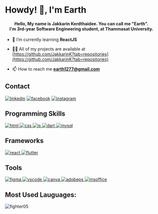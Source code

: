<h1> Howdy! 👋, I'm Earth </h1>
<h4 align="center">Hello, My name is Jakkarin Kerdthaidee. You can call me "Earth". 
  <br>I'm 3rd-year Software Engineering student, at Thammasat University.</h4>

- 🌱 I’m currently learning **ReactJS**

- 👨‍💻 All of my projects are available at <br> [https://github.com/JakkarinK?tab=repositories](https://github.com/JakkarinK?tab=repositories)

- 📫 How to reach me **earth1277@gmail.com**

<h2 align="left">Contact</h2>
<p align="left">
<a href="https://www.linkedin.com/in/jakkarink/" target="blank"><img align="center" src="https://img.shields.io/badge/linkedin-%230077B5.svg?style=for-the-badge&logo=linkedin&logoColor=white" alt="linkedin" /></a>
<a href="https://www.facebook.com/Earth.jakkarink/" target="blank"><img align="center" src="https://img.shields.io/badge/Facebook-%231877F2.svg?style=for-the-badge&logo=Facebook&logoColor=white" alt="facebook"/></a>
<a href="https://www.instagram.com/w_earth.k/" target="blank"><img align="center" src="https://img.shields.io/badge/Instagram-%23E4405F.svg?style=for-the-badge&logo=Instagram&logoColor=white" alt="instagram"/></a>
  </p>

<h2 align="left">Programming Skills</h2>
<p align="left"> 
  <a href="https://www.w3schools.com/html/" target="_blank" rel="noreferrer"> <img src="https://img.shields.io/badge/html5-%23E34F26.svg?style=for-the-badge&logo=html5&logoColor=white" alt="html"/> </a> 
  <a href="/" target="_blank" rel="noreferrer"> <img src="https://img.shields.io/badge/css3-%231572B6.svg?style=for-the-badge&logo=css3&logoColor=white" alt="css"/> </a> 
  <a href="/" target="_blank" rel="noreferrer"> <img src="https://img.shields.io/badge/javascript-%23323330.svg?style=for-the-badge&logo=javascript&logoColor=%23F7DF1E" alt="js"/> </a>  
  <a href="/" target="_blank" rel="noreferrer"> <img src="https://img.shields.io/badge/dart-%230175C2.svg?style=for-the-badge&logo=dart&logoColor=white" alt="dart"/> </a> 
  <a href="/" target="_blank" rel="noreferrer"> <img src="https://img.shields.io/badge/mysql-%2300f.svg?style=for-the-badge&logo=mysql&logoColor=white" alt="mysql"/> </a> 
</p>

<h2 align="left">Frameworks</h2>
<p align="left"> 
  <a href="/" target="_blank" rel="noreferrer"> <img src="https://img.shields.io/badge/react-%2320232a.svg?style=for-the-badge&logo=react&logoColor=%2361DAFB" alt="react"/> </a> 
  <a href="/" target="_blank" rel="noreferrer"> <img src="https://img.shields.io/badge/Flutter-%2302569B.svg?style=for-the-badge&logo=Flutter&logoColor=white" alt="flutter"/> </a>
</p>

<h2 align="left">Tools</h2>
<p align="left">  
  <a href="/" target="_blank" rel="noreferrer"> <img src="https://img.shields.io/badge/figma-%23F24E1E.svg?style=for-the-badge&logo=figma&logoColor=white" alt="figma"/> </a> 
  <a href="/" target="_blank" rel="noreferrer"> <img src="https://img.shields.io/badge/Visual%20Studio%20Code-0078d7.svg?style=for-the-badge&logo=visual-studio-code&logoColor=white" alt="vscode"/> </a> 
  <a href="/" target="_blank" rel="noreferrer"> <img src="https://img.shields.io/badge/Canva-%2300C4CC.svg?style=for-the-badge&logo=Canva&logoColor=white" alt="canva"/> </a> 
  <a href="/" target="_blank" rel="noreferrer"> <img src="https://img.shields.io/badge/adobe%20photoshop-%2331A8FF.svg?style=for-the-badge&logo=adobe%20photoshop&logoColor=white" alt="adobeps"/> </a> 
  <a href="/" target="_blank" rel="noreferrer"> <img src="https://img.shields.io/badge/Microsoft_Office-D83B01?style=for-the-badge&logo=microsoft-office&logoColor=white" alt="msoffice"/> </a>
</p>

<h2 align="left">Most Used Lauguages:</h2>
<p><img align="left" src="https://github-readme-stats.vercel.app/api/top-langs?username=jakkarink&show_icons=true&locale=en&layout=compact&theme=dark" alt="fighter05" /></p>

<!--
**JakkarinK/JakkarinK** is a ✨ _special_ ✨ repository because its `README.md` (this file) appears on your GitHub profile.

Here are some ideas to get you started:

- 🔭 I’m currently working on ...
- 🌱 I’m currently learning ...
- 👯 I’m looking to collaborate on ...
- 🤔 I’m looking for help with ...
- 💬 Ask me about ...
- 📫 How to reach me: ...
- 😄 Pronouns: ...
- ⚡ Fun fact: ...
-->
